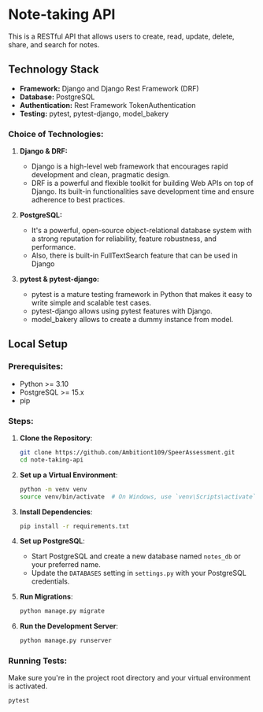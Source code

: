 # Note-taking API

This is a RESTful API that allows users to create, read, update, delete, share, and search for notes.

## Technology Stack
- **Framework:** Django and Django Rest Framework (DRF)
- **Database:** PostgreSQL
- **Authentication:** Rest Framework TokenAuthentication
- **Testing:** pytest, pytest-django, model_bakery

### Choice of Technologies:

1. **Django & DRF:** 
   - Django is a high-level web framework that encourages rapid development and clean, pragmatic design. 
   - DRF is a powerful and flexible toolkit for building Web APIs on top of Django. Its built-in functionalities save development time and ensure adherence to best practices.
   
2. **PostgreSQL:** 
   - It's a powerful, open-source object-relational database system with a strong reputation for reliability, feature robustness, and performance.
   - Also, there is built-in FullTextSearch feature that can be used in Django

4. **pytest & pytest-django:** 
   - pytest is a mature testing framework in Python that makes it easy to write simple and scalable test cases.
   - pytest-django allows using pytest features with Django.
   - model_bakery allows to create a dummy instance from model.

## Local Setup

### Prerequisites:
- Python >= 3.10
- PostgreSQL >= 15.x
- pip

### Steps:

1. **Clone the Repository**:
    ```bash
    git clone https://github.com/Ambitiont109/SpeerAssessment.git
    cd note-taking-api
    ```

2. **Set up a Virtual Environment**:
    ```bash
    python -m venv venv
    source venv/bin/activate  # On Windows, use `venv\Scripts\activate`
    ```

3. **Install Dependencies**:
    ```bash
    pip install -r requirements.txt
    ```

4. **Set up PostgreSQL**:
   - Start PostgreSQL and create a new database named `notes_db` or your preferred name.
   - Update the `DATABASES` setting in `settings.py` with your PostgreSQL credentials.

5. **Run Migrations**:
    ```bash
    python manage.py migrate
    ```

6. **Run the Development Server**:
    ```bash
    python manage.py runserver
    ```

### Running Tests:

Make sure you're in the project root directory and your virtual environment is activated.

```bash
pytest
```
